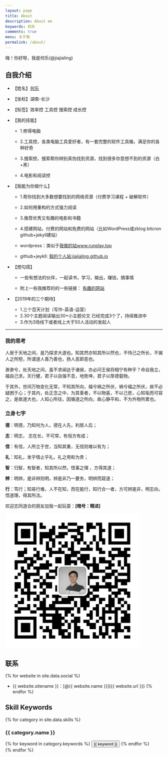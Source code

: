 ```yaml
---
layout: page
title: About
description: About me
keywords: 何乐
comments: true
menu: 关于我
permalink: /about/
---
```


嗨！你好呀，我是何乐(@jiajialing)

## 自我介绍
- 【姓名】[何乐](https://jiajialing.github.io/2019/04/08/learn-writing-opencamp/)

- 【坐标】湖南-长沙  

- 【标签】效率控 工具控 搜索控 成长控

- 【我的技能】

  - 1.修得电脑

  - 2.工具控，各类电脑工具爱好者，有一套完整的软件工具箱，满足你的各种好奇

  - 3.搜索控，搜索帮你辨别真伪找到资源，找到很多你意想不到的资源（白+黑）

  - 4.电影和阅读控

- 【我能为你做什么】

  - 1.帮你找到大多数想要找到的网络资源（付费学习课程 + 破解软件）

  - 2.如何用重构的方式强力阅读

  - 3.推荐优秀又有趣的电影和书籍

  - 4.搭建网站，付费的网站和免费的网站（比如WordPress或zblog  bitcron github+jekyll建站）
   - wordpress：类似于[我做的站www.runplay.top](www.runplay.top/)
   - github+jeykll: [我的个人站:jiajialing.github.io](https://jiajialing.github.io)


- 【想勾搭】
  - 一些有想法的伙伴，一起读书，学习，输出，赚钱，搞事情

  - 附上一些我推荐的的一些链接：
  [有趣的网站](https://mubu.com/doc/bwl-hO7B3)

- 【2019年的三个期待】   
  - 1.三个百天计划（写作-英语-运营）
  - 2.30个主题阅读输出30+小主题论文 已经完成3个了，持续推进中
  - 3.作为3场线下或者线上大于50人活动的发起人


---
### 我的思考

人居于天地之间，是乃探求大道也。知其然亦知其所以然也，不恃己之所长，不揭人之所短，所谓道人善乃善也，扬人恶即恶也。

渺渺兮，处天地之间，虽不求闻达于诸侯，亦必问王侯将相宁有种乎？命自我立，福自己求。天行健，君子以自强不息，地势坤，君子以厚德载物。

于其外，世间万物变化无常，不知其所向，福兮祸之所伏，祸兮福之所伏，故不必疑困于心；于其内，处正念之中，为其善者，不以物喜，不以己悲，心知垢而可容之，是故道大也，人知心所往，因循道之所向，故心静平和，不为外物所累也。

### 立身七字

**德**：明德，乃知何为人，德在人先，利居人后；

**志**：明志， 志在长，不可常，有恒方有成；

**信**：有信，人所立于世，当知其重，无信则难以有为；

**礼**：知礼，发乎情止乎礼，礼之用和为贵；

**智**：归智，有智者，知其所以然，悟事之理 ，方得其道；

**辨**：明辨，是非辨则明，辨是非乃一要务，明辨而窥道；

**行**：笃行；知易行难，人不在知，而在能行，知行合一者，方可辨是非，明志向，悟道理，得其所法。

欢迎志同道合的朋友加我一起玩耍：**[暗号：精进]**

![My_WeChat](/images/about-me/wechat.jpg)

## 联系

{% for website in site.data.social %}
* {{ website.sitename }}：[@{{ website.name }}]({{ website.url }})
{% endfor %}

## Skill Keywords

{% for category in site.data.skills %}
### {{ category.name }}
<div class="btn-inline">
{% for keyword in category.keywords %}
<button class="btn btn-outline" type="button">{{ keyword }}</button>
{% endfor %}
</div>
{% endfor %}
